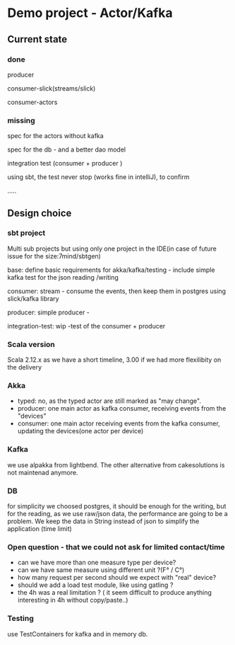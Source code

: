 # Demo project - Actor/Kafka 

## Current state

### done 
producer

consumer-slick(streams/slick)
 
consumer-actors 

### missing 

spec for the actors without kafka 

spec for the db - and a better dao model

integration test (consumer + producer )

using sbt, the test never stop (works fine in intelliJ), to confirm

.....

##  Design  choice

### sbt project
Multi sub projects but using only one project in the IDE(in case of future issue for the size:7mind/sbtgen)

base: define  basic  requirements for akka/kafka/testing - include simple kafka test for the json reading /writing 

consumer: stream - consume the events, then keep them in postgres using slick/kafka library

producer: simple producer - 

integration-test: wip -test of the consumer + producer

### Scala version

Scala 2.12.x as we have a short timeline, 3.00 if we had more flexilibity on the delivery

### Akka

- typed: no, as the typed actor are still marked as "may change".
- producer: one main actor as kafka consumer, receiving events from the "devices"
- consumer: one main actor receiving events from the kafka consumer, updating the devices(one actor per device)

### Kafka

we use alpakka from lightbend. The other alternative from cakesolutions is not maintenad anymore.

###  DB

for simplicity we choosed postgres, it should be enough  for the writing, but for the reading,
as  we use raw/json data, the performance are going to be a problem.
We keep the data in  String instead of json to simplify the application (time limit)

### Open question - that we could not ask for  limited contact/time  

- can we have more than one measure type per device? 
- can we have same measure using different unit ?(F° / C°)
- how many request per second should we expect with "real"  device?
- should we add a load  test module, like using gatling ? 
- the 4h was a real limitation ?  ( it  seem difficult to produce anything interesting in 4h  without copy/paste..)

### Testing

use TestContainers for kafka and in memory db.